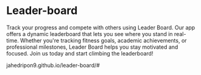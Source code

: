 # Leader-board
Track your progress and compete with others using Leader Board. Our app offers a dynamic leaderboard that lets you see where you stand in real-time. Whether you're tracking fitness goals, academic achievements, or professional milestones, Leader Board helps you stay motivated and focused. Join us today and start climbing the leaderboard!


jahedripon9.github.io/leader-board/#
